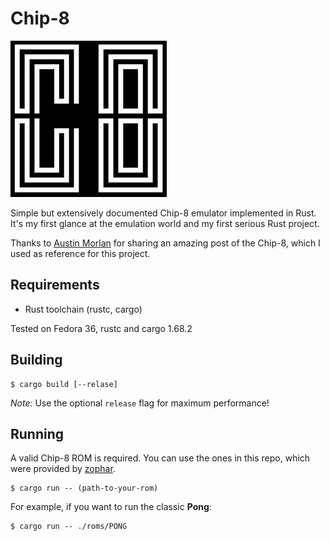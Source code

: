 # Chip-8

![Logo](logo.jpg)

Simple but extensively documented Chip-8 emulator implemented in Rust. It's my first glance at the emulation world and my first serious Rust project.

Thanks to [Austin Morlan](https://austinmorlan.com/posts/chip8_emulator/) for sharing an amazing post of the Chip-8, which I used as reference for this project.

## Requirements
- Rust toolchain (rustc, cargo)

Tested on Fedora 36, rustc and cargo 1.68.2

## Building
```shell
$ cargo build [--relase]
```
*Note:* Use the optional `release` flag for maximum performance!

## Running

A valid Chip-8 ROM is required. You can use the ones in this repo, which were provided by [zophar](https://www.zophar.net/pdroms/chip8.html).

```shell script
$ cargo run -- (path-to-your-rom)
```

For example, if you want to run the classic **Pong**:

```shell script
$ cargo run -- ./roms/PONG
```
